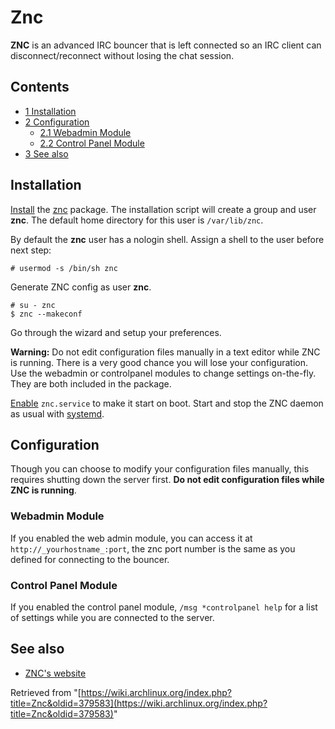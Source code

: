 # Znc

**ZNC** is an advanced IRC bouncer that is left connected so an IRC client can disconnect/reconnect without losing the chat session.

## Contents

*   [1 Installation](#Installation)
*   [2 Configuration](#Configuration)
    *   [2.1 Webadmin Module](#Webadmin_Module)
    *   [2.2 Control Panel Module](#Control_Panel_Module)
*   [3 See also](#See_also)

## Installation

[Install](/index.php/Install "Install") the [znc](https://www.archlinux.org/packages/?name=znc) package. The installation script will create a group and user **znc**. The default home directory for this user is `/var/lib/znc`.

By default the **znc** user has a nologin shell. Assign a shell to the user before next step:

```
# usermod -s /bin/sh znc

```

Generate ZNC config as user **znc**.

```
# su - znc
$ znc --makeconf

```

Go through the wizard and setup your preferences.

**Warning:** Do not edit configuration files manually in a text editor while ZNC is running. There is a very good chance you will lose your configuration. Use the webadmin or controlpanel modules to change settings on-the-fly. They are both included in the package.

[Enable](/index.php/Enable "Enable") `znc.service` to make it start on boot. Start and stop the ZNC daemon as usual with [systemd](/index.php/Systemd "Systemd").

## Configuration

Though you can choose to modify your configuration files manually, this requires shutting down the server first. **Do not edit configuration files while ZNC is running**.

### Webadmin Module

If you enabled the web admin module, you can access it at `http://_yourhostname_:port`, the znc port number is the same as you defined for connecting to the bouncer.

### Control Panel Module

If you enabled the control panel module, `/msg *controlpanel help` for a list of settings while you are connected to the server.

## See also

*   [ZNC's website](http://wiki.znc.in/ZNC)

Retrieved from "[https://wiki.archlinux.org/index.php?title=Znc&oldid=379583](https://wiki.archlinux.org/index.php?title=Znc&oldid=379583)"